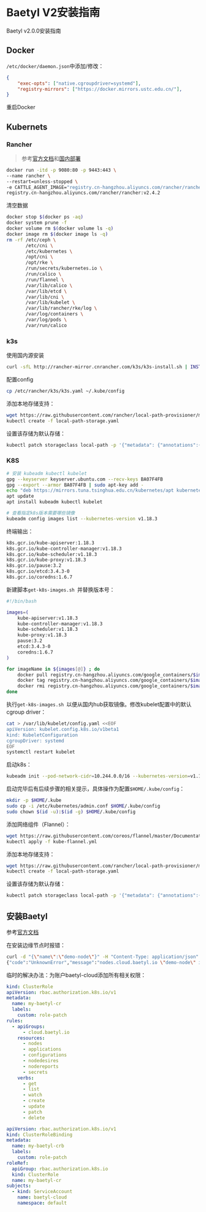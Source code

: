 # Baetyl V2安装指南


Baetyl v2.0.0安装指南

<!--more-->

## Docker

`/etc/docker/daemon.json`中添加/修改：

```json
{
    "exec-opts": ["native.cgroupdriver=systemd"],
    "registry-mirrors": ["https://docker.mirrors.ustc.edu.cn/"],
}
```

重启Docker



## Kubernets

### Rancher

> 参考[官方文档](https://docs.rancher.cn/docs/k3s/installation/_index)和[国内部署](https://docs.rancher.cn/docs/rancher2/best-practices/use-in-china/_index)

```bash
docker run -itd -p 9080:80 -p 9443:443 \
--name rancher \
--restart=unless-stopped \
-e CATTLE_AGENT_IMAGE="registry.cn-hangzhou.aliyuncs.com/rancher/rancher-agent:v2.4.2" \
registry.cn-hangzhou.aliyuncs.com/rancher/rancher:v2.4.2
```

清空数据
```bash
docker stop $(docker ps -aq)
docker system prune -f
docker volume rm $(docker volume ls -q)
docker image rm $(docker image ls -q)
rm -rf /etc/ceph \
       /etc/cni \
       /etc/kubernetes \
       /opt/cni \
       /opt/rke \
       /run/secrets/kubernetes.io \
       /run/calico \
       /run/flannel \
       /var/lib/calico \
       /var/lib/etcd \
       /var/lib/cni \
       /var/lib/kubelet \
       /var/lib/rancher/rke/log \
       /var/log/containers \
       /var/log/pods \
       /var/run/calico
```


###  k3s

使用国内源安装

```bash
curl -sfL http://rancher-mirror.cnrancher.com/k3s/k3s-install.sh | INSTALL_K3S_MIRROR=cn sh -s - server --docker
```

配置config

```bash
cp /etc/rancher/k3s/k3s.yaml ~/.kube/config
```

添加本地存储支持：

```bash
wget https://raw.githubusercontent.com/rancher/local-path-provisioner/master/deploy/local-path-storage.yaml
kubectl create -f local-path-storage.yaml
```

设置该存储为默认存储：

```bash
kubectl patch storageclass local-path -p '{"metadata": {"annotations":{"storageclass.kubernetes.io/is-default-class":"true"}}}'
```



### K8S

```bash
# 安装 kubeadm kubectl kubelet
gpg --keyserver keyserver.ubuntu.com --recv-keys BA07F4FB
gpg --export --armor BA07F4FB | sudo apt-key add -
echo "deb https://mirrors.tuna.tsinghua.edu.cn/kubernetes/apt kubernetes-xenial main" > /etc/apt/sources.list.d/kubernetes.list 
apt update
apt install kubeadm kubectl kubelet

# 查看指定k8s版本需要哪些镜像
kubeadm config images list --kubernetes-version v1.18.3
```

终端输出：

```bash
k8s.gcr.io/kube-apiserver:1.18.3
k8s.gcr.io/kube-controller-manager:v1.18.3
k8s.gcr.io/kube-scheduler:v1.18.3
k8s.gcr.io/kube-proxy:v1.18.3
k8s.gcr.io/pause:3.2
k8s.gcr.io/etcd:3.4.3-0
k8s.gcr.io/coredns:1.6.7
```

新建脚本`get-k8s-images.sh `并替换版本号：

```bash
#!/bin/bash

images=(
    kube-apiserver:v1.18.3
    kube-controller-manager:v1.18.3
    kube-scheduler:v1.18.3
    kube-proxy:v1.18.3
    pause:3.2
    etcd:3.4.3-0
    coredns:1.6.7
)

for imageName in ${images[@]} ; do
    docker pull registry.cn-hangzhou.aliyuncs.com/google_containers/$imageName
    docker tag registry.cn-hangzhou.aliyuncs.com/google_containers/$imageName k8s.gcr.io/$imageName
    docker rmi registry.cn-hangzhou.aliyuncs.com/google_containers/$imageName
done
```

执行`get-k8s-images.sh `以便从国内hub获取镜像。修改kubelet配置中的默认cgroup driver：

```bash
cat > /var/lib/kubelet/config.yaml <<EOF
apiVersion: kubelet.config.k8s.io/v1beta1
kind: KubeletConfiguration
cgroupDriver: systemd
EOF
systemctl restart kubelet
```

启动k8s：

```bash
kubeadm init --pod-network-cidr=10.244.0.0/16 --kubernetes-version=v1.18.3
```

启动完毕后有后续步骤的相关提示，具体操作为配置`$HOME/.kube/config`：

```bash
mkdir -p $HOME/.kube
sudo cp -i /etc/kubernetes/admin.conf $HOME/.kube/config
sudo chown $(id -u):$(id -g) $HOME/.kube/config
```

添加网络组件（Flannel）：

```bash
wget https://raw.githubusercontent.com/coreos/flannel/master/Documentation/kube-flannel.yml
kubectl apply -f kube-flannel.yml
```

添加本地存储支持：

```bash
wget https://raw.githubusercontent.com/rancher/local-path-provisioner/master/deploy/local-path-storage.yaml
kubectl create -f local-path-storage.yaml
```

设置该存储为默认存储：

```bash
kubectl patch storageclass local-path -p '{"metadata": {"annotations":{"storageclass.kubernetes.io/is-default-class":"true"}}}'
```



## 安装Baetyl

参考[官方文档](https://docs.baetyl.io/zh_CN/latest/develop/install.html)

在安装边缘节点时报错：

```bash
curl -d "{\"name\":\"demo-node\"}" -H "Content-Type: application/json" -X POST http://0.0.0.0:30004/v1/nodes
{"code":"UnknownError","message":"nodes.cloud.baetyl.io \"demo-node\" is forbidden: User \"system:serviceaccount:default:baetyl-cloud\" cannot get resource \"nodes\" in API group \"cloud.baetyl.io\" in the namespace \"baetyl-cloud\"","requestId":""}
```

临时的解决办法：为账户baetyl-cloud添加所有相关权限：

```yaml
kind: ClusterRole
apiVersion: rbac.authorization.k8s.io/v1
metadata:
  name: my-baetyl-cr
  labels:
    custom: role-patch
rules:
  - apiGroups:
      - cloud.baetyl.io
    resources:
      - nodes
      - applications
      - configurations
      - nodedesires
      - nodereports
      - secrets
    verbs:
      - get
      - list
      - watch
      - create
      - update
      - patch
      - delete
```

```yaml
apiVersion: rbac.authorization.k8s.io/v1
kind: ClusterRoleBinding
metadata:
  name: my-baetyl-crb
  labels:
    custom: role-patch
roleRef:
  apiGroup: rbac.authorization.k8s.io
  kind: ClusterRole
  name: my-baetyl-cr
subjects:
  - kind: ServiceAccount
    name: baetyl-cloud
    namespace: default
```
